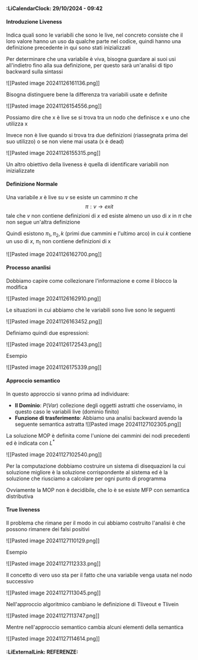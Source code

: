 #### :LiCalendarClock:  29/10/2024 - 09:42

#### Introduzione Liveness

Indica quali sono le variabili che sono le live, nel concreto consiste che il loro valore hanno un uso da qualche parte nel codice, quindi hanno una definizione precedente in qui sono stati inizializzati

Per determinare che una variabile è viva, bisogna guardare ai suoi usi all'indietro fino alla sua definizione, per questo sarà un'analisi di tipo backward sulla sintassi

![[Pasted image 20241126161136.png]]

Bisogna distinguere bene la differenza tra variabili usate e definite

![[Pasted image 20241126154556.png]]

Possiamo dire che x è live se si trova tra un nodo che definisce x e uno che utilizza x

Invece non è live quando si trova tra due definizioni (riassegnata prima del suo utilizzo) o se non viene mai usata (x è dead)

![[Pasted image 20241126155315.png]]

Un altro obiettivo della liveness è quella di identificare variabili non inizializzate

#### Definizione Normale

Una variabile $x$ è live su $v$ se esiste un cammino $\pi$ che 
$$
\pi:v \rightarrow exit
$$ tale che $v$ non contiene definizioni di $x$ ed esiste almeno un uso di $x$ in $\pi$ che non segue un'altra definizione

Quindi esistono $\pi_1, \pi_2, k$ (primi due cammini e l'ultimo arco) in cui $k$ contiene un uso di $x$, $\pi_1$ non contiene definizioni di x

![[Pasted image 20241126162700.png]]

#### Processo ananlisi

Dobbiamo capire come collezionare l'informazione e come il blocco la modifica

![[Pasted image 20241126162910.png]]

Le situazioni in cui abbiamo che le variabili sono live sono le seguenti

![[Pasted image 20241126163452.png]]

Definiamo quindi due espressioni:

![[Pasted image 20241126172543.png]]

Esempio

![[Pasted image 20241126175339.png]]

#### Approccio semantico

In questo approccio si vanno prima ad individuare:
- **Il Dominio**: $P(Var)$ collezione degli oggetti astratti che osserviamo, in questo caso le variabili live (dominio finito)
- **Funzione di trasferimento**: Abbiamo una analisi backward avendo la seguente semantica astratta
	![[Pasted image 20241127102305.png]]

La soluzione MOP è definita come l'unione dei cammini dei nodi precedenti ed è indicata con $L^*$ 

![[Pasted image 20241127102540.png]]

Per la computazione dobbiamo costruire un sistema di disequazioni la cui soluzione migliore è la soluzione corrispondente al sistema ed è la soluzione che riusciamo a calcolare per ogni punto di programma

Ovviamente la MOP non è decidibile, che lo è se esiste MFP con semantica distributiva


#### True liveness

Il problema che rimane per il modo in cui abbiamo costruito l'analisi è che possono rimanere dei falsi positivi

![[Pasted image 20241127110129.png]]

Esempio

![[Pasted image 20241127112333.png]]

Il concetto di vero uso sta per il fatto che una variabile venga usata nel nodo successivo

 ![[Pasted image 20241127113045.png]]

Nell'approccio algoritmico cambiano le definizione di Tliveout e Tlivein

![[Pasted image 20241127113747.png]]

Mentre nell'approccio semantico cambia alcuni elementi della semantica

![[Pasted image 20241127114614.png]]
#### :LiExternalLink: REFERENZE: